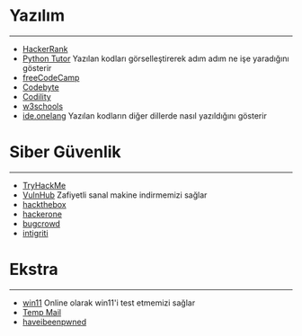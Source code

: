 # Yazılım
---
* [HackerRank](https://www.hackerrank.com/)
* [Python Tutor](https://pythontutor.com/) Yazılan kodları görselleştirerek adım adım ne işe yaradığını gösterir
* [freeCodeCamp](https://www.freecodecamp.org/)
* [Codebyte](https://coderbyte.com/)
* [Codility](https://www.codility.com/)
* [w3schools](https://www.w3schools.com/)
* [ide.onelang](https://ide.onelang.io/) Yazılan kodların diğer dillerde nasıl yazıldığını gösterir

# Siber Güvenlik
---
* [TryHackMe](https://tryhackme.com/)
* [VulnHub](https://www.vulnhub.com/) Zafiyetli sanal makine indirmemizi sağlar
* [hackthebox](https://www.hackthebox.com/)
* [hackerone](https://www.hackerone.com/)
* [bugcrowd](https://www.bugcrowd.com/)
* [intigriti](https://www.intigriti.com/)

# Ekstra
---
* [win11](https://win11.blueedge.me/) Online olarak win11'i test etmemizi sağlar
* [Temp Mail](https://temp-mail.org/tr/)
* [haveibeenpwned](https://haveibeenpwned.com/)
